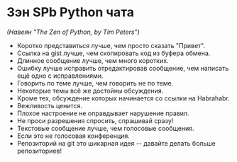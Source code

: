 # Зэн SPb Python чата
*(Навеян "The Zen of Python, by Tim Peters")*

- Коротко представиться лучше, чем просто сказать "Привет".
- Ссылка на gist лучше, чем скопировать код из буфера обмена.
- Длинное сообщение лучше, чем много коротких.
- Ошибку лучше исправить отредактировав сообщение, чем написать ещё одно с исправлениями.
- Говорить по теме лучше, чем говорить не по теме.
- Некоторые темы всё же достойны обсуждения.
- Кроме тех, обсуждение которых начинается со ссылки на Habrahabr.
- Вежливость ценится.
- Плохое настроение не оправдывает нарушение правил.
- Не проси разрешения спросить, спрашивай сразу!
- Текстовые сообщение лучше, чем голосовые сообщения.
- Если это не голосовая конференция.
- Репозиторий на git это шикарная идея -- давайте делать больше репозиториев!
